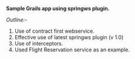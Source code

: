 **Sample Grails app using springws plugin.**

*Outline:-*
 1. Use of contract first webservice.
 2. Effective use of latest springws plugin (v 1.0)
 3. Use of interceptors.
 4. Used Flight Reservation service as an example.
